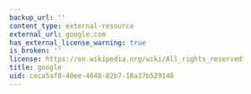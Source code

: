 ```yaml
---
backup_url: ''
content_type: external-resource
external_url: google.com
has_external_license_warning: true
is_broken: ''
license: https://en.wikipedia.org/wiki/All_rights_reserved
title: google
uid: ceca5af8-40ee-4648-82b7-18a37b529148
---
```

